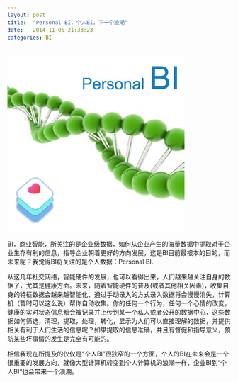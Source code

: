 ```yaml
---
layout: post
title:  "Personal BI，个人BI，下一个浪潮"
date:   2014-11-05 21:33:23
categories: BI
---
```



![PersonalBI](/res/images/personalBI.jpg)

BI，商业智能，所关注的是企业级数据，如何从企业产生的海量数据中提取对于企业生存有利的信息，指导企业朝着更好的方向发展，这是BI目前最根本的目的，而未来呢？我觉得BI将关注的是个人数据：Personal BI.

从这几年社交网络，智能硬件的发展，也可以看得出来，人们越来越关注自身的数据了，尤其是健康方面。未来，随着智能硬件的普及(或者其他相关因素)，收集自身的特征数据会越来越智能化，通过手动录入的方式录入数据将会慢慢消失，计算机（暂时可以这么说）帮你自动收集。你的任何一个行为，任何一个心情的改变，健康的实时状态信息都会被记录并上传到某一个私人或者公开的数据中心，这些数据如何筛选，清理，提取，处理，转化，显示为人们可以直接理解的数据，并提供相关有利于人们生活的信息呢？如果提取的信息准确，并且有督促和指导意义，预防某些坏事情的发生是完全有可能的。

相信我现在所提及的仅仅是“个人BI”很狭窄的一个方面，个人的BI在未来会是一个很重要的发展方向，就像大型计算机转变到个人计算机的浪潮一样，企业BI到“个人BI“也会带来一个浪潮。

